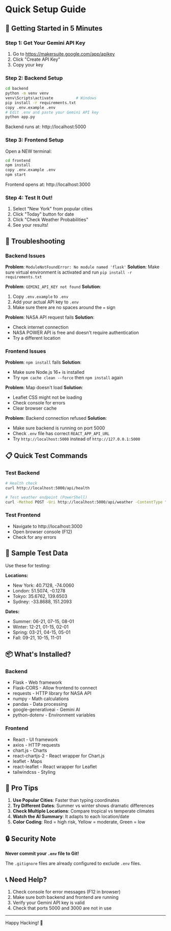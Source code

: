 # Quick Setup Guide

## 🚀 Getting Started in 5 Minutes

### Step 1: Get Your Gemini API Key
1. Go to https://makersuite.google.com/app/apikey
2. Click "Create API Key"
3. Copy your key

### Step 2: Backend Setup
```bash
cd backend
python -m venv venv
venv\Scripts\activate          # Windows
pip install -r requirements.txt
copy .env.example .env
# Edit .env and paste your Gemini API key
python app.py
```

Backend runs at: http://localhost:5000

### Step 3: Frontend Setup
Open a NEW terminal:
```bash
cd frontend
npm install
copy .env.example .env
npm start
```

Frontend opens at: http://localhost:3000

### Step 4: Test It Out!
1. Select "New York" from popular cities
2. Click "Today" button for date
3. Click "Check Weather Probabilities"
4. See your results!

## 🔧 Troubleshooting

### Backend Issues

**Problem**: `ModuleNotFoundError: No module named 'flask'`
**Solution**: Make sure virtual environment is activated and run `pip install -r requirements.txt`

**Problem**: `GEMINI_API_KEY not found`
**Solution**: 
1. Copy `.env.example` to `.env`
2. Add your actual API key to `.env`
3. Make sure there are no spaces around the `=` sign

**Problem**: NASA API request fails
**Solution**: 
- Check internet connection
- NASA POWER API is free and doesn't require authentication
- Try a different location

### Frontend Issues

**Problem**: `npm install` fails
**Solution**: 
- Make sure Node.js 16+ is installed
- Try `npm cache clean --force` then `npm install` again

**Problem**: Map doesn't load
**Solution**: 
- Leaflet CSS might not be loading
- Check console for errors
- Clear browser cache

**Problem**: Backend connection refused
**Solution**: 
- Make sure backend is running on port 5000
- Check `.env` file has correct `REACT_APP_API_URL`
- Try `http://localhost:5000` instead of `http://127.0.0.1:5000`

## 📋 Quick Test Commands

### Test Backend
```bash
# Health check
curl http://localhost:5000/api/health

# Test weather endpoint (PowerShell)
curl -Method POST -Uri http://localhost:5000/api/weather -ContentType "application/json" -Body '{"lat":40.7128,"lon":-74.006,"location":"New York","date":"06-21"}'
```

### Test Frontend
- Navigate to http://localhost:3000
- Open browser console (F12)
- Check for any errors

## 🎯 Sample Test Data

Use these for testing:

**Locations:**
- New York: 40.7128, -74.0060
- London: 51.5074, -0.1278
- Tokyo: 35.6762, 139.6503
- Sydney: -33.8688, 151.2093

**Dates:**
- Summer: 06-21, 07-15, 08-01
- Winter: 12-21, 01-15, 02-01
- Spring: 03-21, 04-15, 05-01
- Fall: 09-21, 10-15, 11-01

## 📦 What's Installed?

### Backend
- Flask - Web framework
- Flask-CORS - Allow frontend to connect
- requests - HTTP library for NASA API
- numpy - Math calculations
- pandas - Data processing
- google-generativeai - Gemini AI
- python-dotenv - Environment variables

### Frontend
- React - UI framework
- axios - HTTP requests
- chart.js - Charts
- react-chartjs-2 - React wrapper for Chart.js
- leaflet - Maps
- react-leaflet - React wrapper for Leaflet
- tailwindcss - Styling

## 🌟 Pro Tips

1. **Use Popular Cities**: Faster than typing coordinates
2. **Try Different Dates**: Summer vs winter shows dramatic differences
3. **Check Multiple Locations**: Compare tropical vs temperate climates
4. **Watch the AI Summary**: It adapts to each location/date
5. **Color Coding**: Red = high risk, Yellow = moderate, Green = low

## 🔒 Security Note

**Never commit your `.env` file to Git!**

The `.gitignore` files are already configured to exclude `.env` files.

## 📞 Need Help?

1. Check console for error messages (F12 in browser)
2. Make sure both backend and frontend are running
3. Verify your Gemini API key is valid
4. Check that ports 5000 and 3000 are not in use

---

Happy Hacking! 🚀

